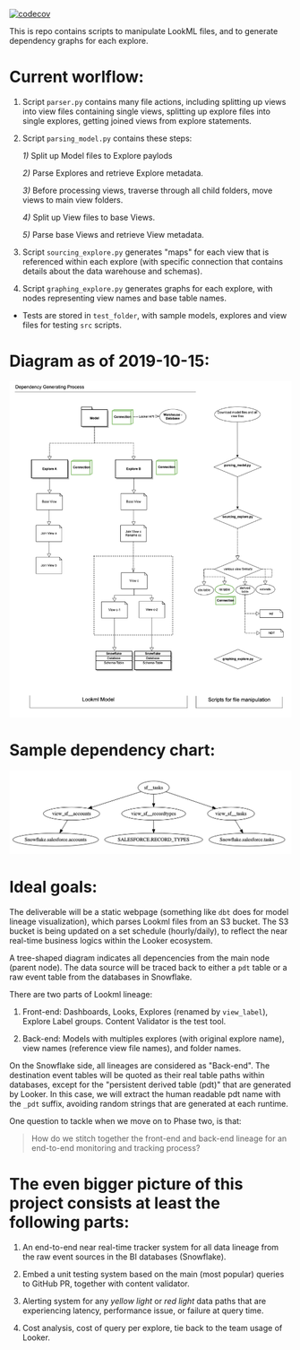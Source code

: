[![codecov](https://codecov.io/gh/mathilda0902/gazetteer/branch/master/graph/badge.svg)](https://codecov.io/gh/mathilda0902/gazetteer)

This is repo contains scripts to manipulate LookML files, and to generate dependency graphs for each explore.

# Current worlflow:

1. Script `parser.py` contains many file actions, including splitting up views into view files containing single views, splitting up explore files into single explores, getting joined views from explore statements.

2. Script `parsing_model.py` contains these steps:

    *1)* Split up Model files to Explore paylods
    
    *2)* Parse Explores and retrieve Explore metadata.

    *3)* Before processing views, traverse through all child folders, move views to main view folders.

    *4)* Split up View files to base Views.
    
    *5)* Parse base Views and retrieve View metadata.

3. Script `sourcing_explore.py` generates "maps" for each view that is referenced within each explore (with specific connection that contains details about the data warehouse and schemas). 

4. Script `graphing_explore.py` generates graphs for each explore, with nodes representing view names and base table names.

* Tests are stored in `test_folder`, with sample models, explores and view files for testing `src` scripts.


# Diagram as of 2019-10-15:
![alt text](work_flow_diagram.png "Generating Process")

# Sample dependency chart:
![alt text](sample.png "Snowflake Salesforce Explore sf__tasks")

# Ideal goals:

The deliverable will be a static webpage (something like `dbt` does for model lineage visualization), which parses Lookml files from an S3 bucket. The S3 bucket is being updated on a set schedule (hourly/daily), to reflect the near real-time business logics within the Looker ecosystem. 

A tree-shaped diagram indicates all depencencies from the main node (parent node). The data source will be traced back to either a `pdt` table or a raw event table from the databases in Snowflake.

There are two parts of Lookml lineage:

1. Front-end: 
Dashboards, Looks, Explores (renamed by `view_label`), Explore Label groups. Content Validator is the test tool.

2. Back-end:
Models with multiples explores (with original explore name), view names (reference view file names), and folder names. 

On the Snowflake side, all lineages are considered as "Back-end". The destination event tables will be quoted as their real table paths within databases, except for the "persistent derived table (pdt)" that are generated by Looker. In this case, we will extract the human readable pdt name with the `_pdt` suffix, avoiding random strings that are generated at each runtime.

One question to tackle when we move on to Phase two, is that: 

>  How do we stitch together the front-end and back-end lineage for an end-to-end monitoring and tracking process?


# The even bigger picture of this project consists at least the following parts:

1. An end-to-end near real-time tracker system for all data lineage from the raw event sources in the BI databases (Snowflake).

2. Embed a unit testing system based on the main (most popular) queries to GitHub PR, together with content validator.

3. Alerting system for any *yellow light* or *red light* data paths that are experiencing latency, performance issue, or failure at query time.

4. Cost analysis, cost of query per explore, tie back to the team usage of Looker.
